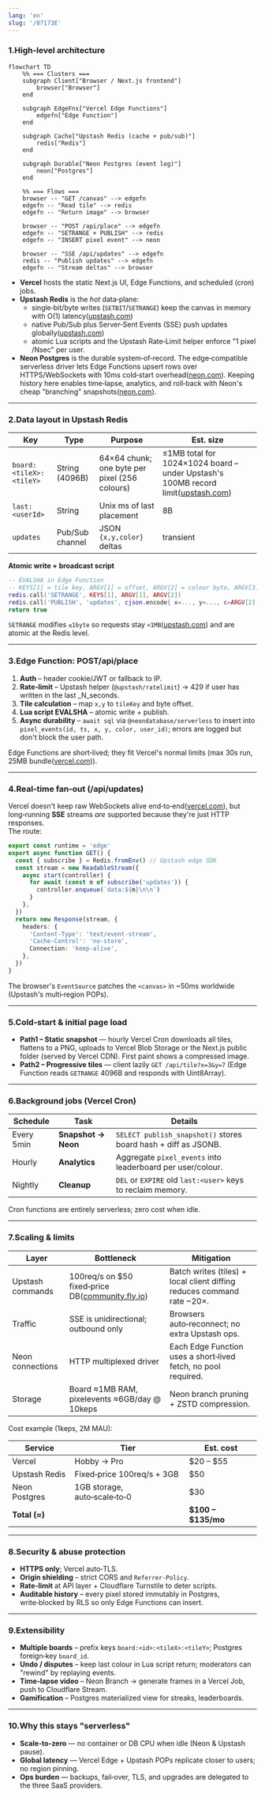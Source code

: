 ```yaml
---
lang: 'en'
slug: '/87173E'
---
```


### 1.High‑level architecture

```mermaid
flowchart TD
    %% === Clusters ===
    subgraph Client["Browser / Next.js frontend"]
        browser["Browser"]
    end

    subgraph EdgeFns["Vercel Edge Functions"]
        edgefn["Edge Function"]
    end

    subgraph Cache["Upstash Redis (cache + pub/sub)"]
        redis["Redis"]
    end

    subgraph Durable["Neon Postgres (event log)"]
        neon["Postgres"]
    end

    %% === Flows ===
    browser -- "GET /canvas" --> edgefn
    edgefn -- "Read tile" --> redis
    edgefn -- "Return image" --> browser

    browser -- "POST /api/place" --> edgefn
    edgefn -- "SETRANGE + PUBLISH" --> redis
    edgefn -- "INSERT pixel event" --> neon

    browser -- "SSE /api/updates" --> edgefn
    redis -- "Publish updates" --> edgefn
    edgefn -- "Stream deltas" --> browser

```

- **Vercel** hosts the static Next.js UI, Edge Functions, and scheduled (cron) jobs.
- **Upstash Redis** is the _hot_ data‑plane:
  - single‑bit/byte writes (`SETBIT`/`SETRANGE`) keep the canvas in memory with O(1) latency([upstash.com](https://upstash.com/docs/redis/sdks/ts/commands/bitmap/setbit 'SETBIT - Upstash Documentation'))
  - native Pub/Sub plus Server‑Sent Events (SSE) push updates globally([upstash.com](https://upstash.com/blog/realtime-notifications 'Building Real-Time Notifications with Upstash Redis, Next.js Server Actions and Vercel | Upstash Blog'))
  - atomic Lua scripts and the Upstash Rate‑Limit helper enforce "1 pixel /Nsec" per user.
- **Neon Postgres** is the durable system‑of‑record. The edge‑compatible serverless driver lets Edge Functions upsert rows over HTTPS/WebSockets with 10ms cold‑start overhead([neon.com](https://neon.com/docs/serverless/serverless-driver 'Neon serverless driver - Neon Docs')). Keeping history here enables time‑lapse, analytics, and roll‑back with Neon's cheap "branching" snapshots([neon.com](https://neon.com/docs/introduction/architecture-overview 'Neon architecture - Neon Docs')).

---

### 2.Data layout in Upstash Redis

| Key                     | Type            | Purpose                                       | Est. size                                                                                                                                                                                                                 |
| ----------------------- | --------------- | --------------------------------------------- | ------------------------------------------------------------------------------------------------------------------------------------------------------------------------------------------------------------------------- |
| `board:<tileX>:<tileY>` | String (4096B)  | 64×64 chunk; one byte per pixel (256 colours) | ≤1MB total for 1024×1024 board – under Upstash's 100MB record limit([upstash.com](https://upstash.com/docs/redis/troubleshooting/max_record_size_exceeded 'ERR max single record size exceeded - Upstash Documentation')) |
| `last:<userId>`         | String          | Unix ms of last placement                     | 8B                                                                                                                                                                                                                        |
| `updates`               | Pub/Sub channel | JSON `{x,y,color}` deltas                     | transient                                                                                                                                                                                                                 |

**Atomic write + broadcast script**

```lua
-- EVALSHA in Edge Function
-- KEYS[1] = tile key, ARGV[1] = offset, ARGV[2] = colour byte, ARGV[3] = userId
redis.call('SETRANGE', KEYS[1], ARGV[1], ARGV[2])
redis.call('PUBLISH', 'updates', cjson.encode{ x=..., y=..., c=ARGV[2], u=ARGV[3] })
return true
```

`SETRANGE` modifies `≤1byte` so requests stay `<1MB`([upstash.com](https://upstash.com/docs/redis/troubleshooting/max_request_size_exceeded 'ERR max request size exceeded - Upstash Documentation')) and are atomic at the Redis level.

---

### 3.Edge Function: **POST/api/place**

1. **Auth** – header cookie/JWT or fallback to IP.
2. **Rate‑limit** – Upstash helper (`@upstash/ratelimit`) → 429 if user has written in the last \_N_seconds.
3. **Tile calculation** – map `x,y` to `tileKey` and byte offset.
4. **Lua script EVALSHA** – atomic write + publish.
5. **Async durability** – `await sql` via `@neondatabase/serverless` to insert into `pixel_events(id, ts, x, y, color, user_id)`; errors are logged but don't block the user path.

Edge Functions are short‑lived; they fit Vercel's normal limits (max 30s run, 25MB bundle([vercel.com](https://vercel.com/docs/functions/limitations 'Vercel Functions Limits'))).

---

### 4.Real‑time fan‑out (**/api/updates**)

Vercel doesn't keep raw WebSockets alive end‑to‑end([vercel.com](https://vercel.com/guides/do-vercel-serverless-functions-support-websocket-connections 'Do Vercel Serverless Functions support WebSocket connections?')), but long‑running **SSE** streams _are_ supported because they're just HTTP responses.  
The route:

```ts
export const runtime = 'edge'
export async function GET() {
  const { subscribe } = Redis.fromEnv() // Upstash edge SDK
  const stream = new ReadableStream({
    async start(controller) {
      for await (const m of subscribe('updates')) {
        controller.enqueue(`data:${m}\n\n`)
      }
    },
  })
  return new Response(stream, {
    headers: {
      'Content-Type': 'text/event-stream',
      'Cache-Control': 'no-store',
      Connection: 'keep-alive',
    },
  })
}
```

The browser's `EventSource` patches the `<canvas>` in ~50ms worldwide (Upstash's multi‑region POPs).

---

### 5.Cold‑start & initial page load

- **Path1 – Static snapshot** — hourly Vercel Cron downloads all tiles, flattens to a PNG, uploads to Vercel Blob Storage or the Next.js public folder (served by Vercel CDN). First paint shows a compressed image.
- **Path2 – Progressive tiles** — client lazily `GET /api/tile?x=3&y=7` (Edge Function reads `GETRANGE` 4096B and responds with Uint8Array).

---

### 6.Background jobs (Vercel Cron)

| Schedule   | Task                | Details                                                        |
| ---------- | ------------------- | -------------------------------------------------------------- |
| Every 5min | **Snapshot → Neon** | `SELECT publish_snapshot()` stores board hash + diff as JSONB. |
| Hourly     | **Analytics**       | Aggregate `pixel_events` into leaderboard per user/colour.     |
| Nightly    | **Cleanup**         | `DEL` or `EXPIRE` old `last:<user>` keys to reclaim memory.    |

Cron functions are entirely serverless; zero cost when idle.

---

### 7.Scaling & limits

| Layer            | Bottleneck                                                                                                                                                                                                        | Mitigation                                                             |
| ---------------- | ----------------------------------------------------------------------------------------------------------------------------------------------------------------------------------------------------------------- | ---------------------------------------------------------------------- |
| Upstash commands | 100req/s on $50 fixed‑price DB([community.fly.io](https://community.fly.io/t/upstash-for-redis-new-fixed-price-plan-and-payg-plan-changes/19058 'Upstash For Redis: New Fixed Price Plan and PAYG plan changes')) | Batch writes (tiles) + local client diffing reduces command rate ~20×. |
| Traffic          | SSE is unidirectional; outbound only                                                                                                                                                                              | Browsers auto‑reconnect; no extra Upstash ops.                         |
| Neon connections | HTTP multiplexed driver                                                                                                                                                                                           | Each Edge Function uses a short‑lived fetch, no pool required.         |
| Storage          | Board ≈1MB RAM, pixelevents ≈6GB/day @ 10keps                                                                                                                                                                     | Neon branch pruning + ZSTD compression.                                |

Cost example (1keps, 2M MAU):

| Service       | Tier                         | Est. cost          |
| ------------- | ---------------------------- | ------------------ |
| Vercel        | Hobby → Pro                  | $20 – $55          |
| Upstash Redis | Fixed‑price 100req/s + 3GB   | $50                |
| Neon Postgres | 1GB storage, auto‑scale‑to‑0 | $30                |
| **Total (≈)** |                              | **$100 – $135/mo** |

---

### 8.Security & abuse protection

- **HTTPS only**; Vercel auto‑TLS.
- **Origin shielding** – strict CORS and `Referrer‑Policy`.
- **Rate‑limit** at API layer + Cloudflare Turnstile to deter scripts.
- **Auditable history** – every pixel stored immutably in Postgres, write‑blocked by RLS so only Edge Functions can insert.

---

### 9.Extensibility

- **Multiple boards** – prefix keys `board:<id>:<tileX>:<tileY>`; Postgres foreign‑key `board_id`.
- **Undo / disputes** – keep last colour in Lua script return; moderators can "rewind" by replaying events.
- **Time‑lapse video** – Neon Branch → generate frames in a Vercel Job, push to Cloudflare Stream.
- **Gamification** – Postgres materialized view for streaks, leaderboards.

---

### 10.Why this stays "serverless"

- **Scale‑to‑zero** — no container or DB CPU when idle (Neon & Upstash pause).
- **Global latency** — Vercel Edge + Upstash POPs replicate closer to users; no region pinning.
- **Ops burden** — backups, fail‑over, TLS, and upgrades are delegated to the three SaaS providers.
